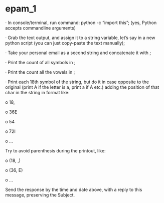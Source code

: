# epam_1

·        In console/terminal, run command: python -c “import this”; (yes, Python accepts commandline arguments)

·        Grab the text output, and assign it to a string variable, let’s say <text> in a new python script (you can just copy-paste the text manually);

·        Take your personal email as a second string and concatenate it with <text>;

·        Print the count of all symbols in <text>;

·        Print the count all the vowels in <text>;

·        Print each 18th symbol of the string, but do it in case opposite to the original (print A if the letter is a, print a if A etc.) adding the position of that char in the string in format like:

o   18,

o   36E

o   54

o   72I

o   …

 

Try to avoid parenthesis during the printout, like:

o   (18, ,)

o   (36, E)

o   …

 

Send the response by the time and date above, with a reply to this message, preserving the Subject.
